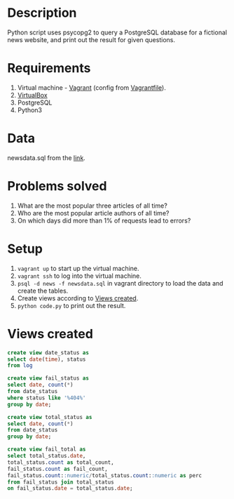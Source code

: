 # Description

Python script uses psycopg2 to query a PostgreSQL database for a fictional news website, and print out the result for given questions.

# Requirements

1. Virtual machine - [Vagrant](https://www.vagrantup.com/) (config from [Vagrantfile](https://github.com/udacity/fullstack-nanodegree-vm/blob/master/vagrant/Vagrantfile)).
2. [VirtualBox](https://www.virtualbox.org/)
3. PostgreSQL
4. Python3

# Data

newsdata.sql from the [link](https://d17h27t6h515a5.cloudfront.net/topher/2016/August/57b5f748_newsdata/newsdata.zip).

# Problems solved

1. What are the most popular three articles of all time?
2.  Who are the most popular article authors of all time?
3.  On which days did more than 1% of requests lead to errors?

# Setup

1. `vagrant up`  to start up the virtual machine.
2.  `vagrant ssh` to log into the virtual machine.
3. `psql -d news -f newsdata.sql` in vagrant directory to load the data and create the tables.
4. Create views according to [Views created](#view).
5. `python code.py` to print out the result.

# <span id="view">Views created</span>

```sql
create view date_status as
select date(time), status 
from log 
```

```sql
create view fail_status as 
select date, count(*) 
from date_status
where status like '%404%'
group by date;
```

```sql
create view total_status as 
select date, count(*) 
from date_status
group by date;
```

```sql
create view fail_total as 
select total_status.date, 
total_status.count as total_count,
fail_status.count as fail_count,
fail_status.count::numeric/total_status.count::numeric as perc
from fail_status join total_status 
on fail_status.date = total_status.date;
```



